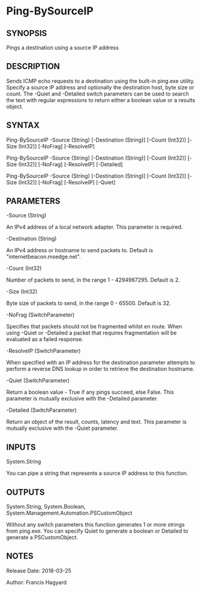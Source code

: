 # Ping-BySourceIP

SYNOPSIS
--------
Pings a destination using a source IP address

DESCRIPTION
-----------
Sends ICMP echo requests to a destination using the built-in ping.exe utility.
Specify a source IP address and optionally the destination host, byte size or count.
The -Quiet and -Detailed switch parameters can be used to search the text with regular
expressions to return either a boolean value or a results object.

SYNTAX
------
Ping-BySourceIP -Source (String) [-Destination (String)] [-Count (Int32)] [-Size (Int32)] [-NoFrag] [-ResolveIP]
  
Ping-BySourceIP -Source (String) [-Destination (String)] [-Count (Int32)] [-Size (Int32)] [-NoFrag] [-ResolveIP] [-Detailed]
  
Ping-BySourceIP -Source (String) [-Destination (String)] [-Count (Int32)] [-Size (Int32)] [-NoFrag] [-ResolveIP] [-Quiet]

PARAMETERS
----------
-Source (String)

An IPv4 address of a local network adapter. This parameter is required.

-Destination (String)

An IPv4 address or hostname to send packets to. Default is "internetbeacon.msedge.net".

-Count (Int32)

Number of packets to send, in the range 1 - 4294967295. Default is 2.

-Size (Int32)

Byte size of packets to send, in the range 0 - 65500. Default is 32.

-NoFrag (SwitchParameter)

Specifies that packets should not be fragmented whilst en route. When using -Quiet 
or -Detailed a packet that requires fragmentation will be evaluated as a failed response.
    
-ResolveIP (SwitchParameter)

When specified with an IP address for the destination parameter attempts to 
perform a reverse DNS lookup in order to retrieve the destination hostname.

-Quiet (SwitchParameter)
  
Return a boolean value - True if any pings succeed, else False.
This parameter is mutually exclusive with the -Detailed parameter.

-Detailed (SwitchParameter)

Return an object of the result, counts, latency and text.
This parameter is mutually exclusive with the -Quiet parameter.

INPUTS
------
System.String

You can pipe a string that represents a source IP address to this function.

OUTPUTS
-------
System.String, System.Boolean, System.Management.Automation.PSCustomObject

Without any switch parameters this function generates 1 or more strings from ping.exe.
You can specify Quiet to generate a boolean or Detailed to generate a PSCustomObject.

NOTES
-----
Release Date: 2018-03-25

Author: Francis Hagyard
